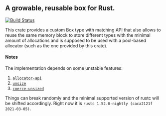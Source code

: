 ﻿## A growable, reusable box for Rust.
[![Build Status](https://travis-ci.com/mahou-shoujo/growable-rs.svg?branch=master)](https://travis-ci.com/mahou-shoujo/growable-rs)
 
This crate provides a custom Box type with matching API that also allows to reuse the same
memory block to store different types with the minimal amount of allocations and is supposed to be
used with a pool-based allocator (such as the one provided by this crate).

#### Notes
The implementation depends on some unstable features:
1. [`allocator-api`](https://doc.rust-lang.org/unstable-book/library-features/allocator-api.html)
2. [`unsize`](https://doc.rust-lang.org/unstable-book/library-features/unsize.html)
3. [`coerce-unsized`](https://doc.rust-lang.org/unstable-book/library-features/coerce-unsized.html)

Things can break randomly and the minimal supported version of rustc will be shifted accordingly.
Right now it is `rustc 1.52.0-nightly (caca2121f 2021-03-05)`.
